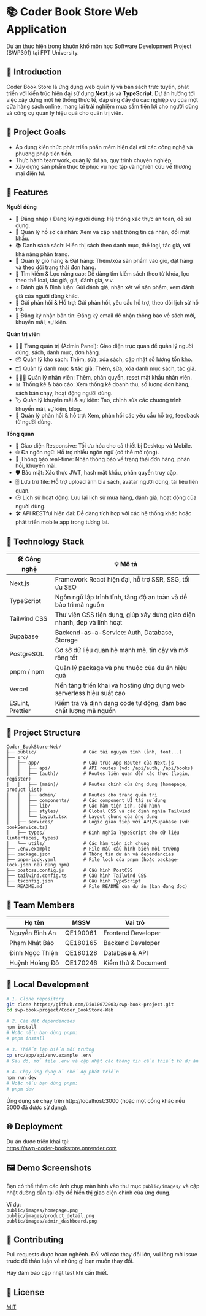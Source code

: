 # 📚 Coder Book Store Web Application

Dự án thực hiện trong khuôn khổ môn học Software Development Project (SWP391) tại FPT University.

## 🔖 Introduction

Coder Book Store là ứng dụng web quản lý và bán sách trực tuyến, phát triển với kiến trúc hiện đại sử dụng **Next.js** và **TypeScript**. Dự án hướng tới việc xây dựng một hệ thống thực tế, đáp ứng đầy đủ các nghiệp vụ của một cửa hàng sách online, mang lại trải nghiệm mua sắm tiện lợi cho người dùng và công cụ quản lý hiệu quả cho quản trị viên.

## 🎯 Project Goals

- Áp dụng kiến thức phát triển phần mềm hiện đại với các công nghệ và phương pháp tiên tiến.
- Thực hành teamwork, quản lý dự án, quy trình chuyên nghiệp.
- Xây dựng sản phẩm thực tế phục vụ học tập và nghiên cứu về thương mại điện tử.

## 🌟 Features

**Người dùng**
- 🔐 Đăng nhập / Đăng ký người dùng: Hệ thống xác thực an toàn, dễ sử dụng.
- 👤 Quản lý hồ sơ cá nhân: Xem và cập nhật thông tin cá nhân, đổi mật khẩu.
- 📚 Danh sách sách: Hiển thị sách theo danh mục, thể loại, tác giả, với khả năng phân trang.
- 🛒 Quản lý giỏ hàng & Đặt hàng: Thêm/xóa sản phẩm vào giỏ, đặt hàng và theo dõi trạng thái đơn hàng.
- 🔎 Tìm kiếm & Lọc nâng cao: Dễ dàng tìm kiếm sách theo từ khóa, lọc theo thể loại, tác giả, giá, đánh giá, v.v.
- ⭐ Đánh giá & Bình luận: Gửi đánh giá, nhận xét về sản phẩm, xem đánh giá của người dùng khác.
- 💬 Gửi phản hồi & Hỗ trợ: Gửi phản hồi, yêu cầu hỗ trợ, theo dõi lịch sử hỗ trợ.
- 📝 Đăng ký nhận bản tin: Đăng ký email để nhận thông báo về sách mới, khuyến mãi, sự kiện.

**Quản trị viên**
- 🧑‍💼 Trang quản trị (Admin Panel): Giao diện trực quan để quản lý người dùng, sách, danh mục, đơn hàng.
- 📦 Quản lý kho sách: Thêm, sửa, xóa sách, cập nhật số lượng tồn kho.
- 🗂️ Quản lý danh mục & tác giả: Thêm, sửa, xóa danh mục sách, tác giả.
- 🧑‍🤝‍🧑 Quản lý nhân viên: Thêm, phân quyền, reset mật khẩu nhân viên.
- 📊 Thống kê & báo cáo: Xem thống kê doanh thu, số lượng đơn hàng, sách bán chạy, hoạt động người dùng.
- 🏷️ Quản lý khuyến mãi & sự kiện: Tạo, chỉnh sửa các chương trình khuyến mãi, sự kiện, blog.
- 📨 Quản lý phản hồi & hỗ trợ: Xem, phản hồi các yêu cầu hỗ trợ, feedback từ người dùng.

**Tổng quan**
- 📱 Giao diện Responsive: Tối ưu hóa cho cả thiết bị Desktop và Mobile.
- 🌐 Đa ngôn ngữ: Hỗ trợ nhiều ngôn ngữ (có thể mở rộng).
- 🔔 Thông báo real-time: Nhận thông báo về trạng thái đơn hàng, phản hồi, khuyến mãi.
- 🛡️ Bảo mật: Xác thực JWT, hash mật khẩu, phân quyền truy cập.
- 🗄️ Lưu trữ file: Hỗ trợ upload ảnh bìa sách, avatar người dùng, tài liệu liên quan.
- 🕒 Lịch sử hoạt động: Lưu lại lịch sử mua hàng, đánh giá, hoạt động của người dùng.
- 🛠️ API RESTful hiện đại: Dễ dàng tích hợp với các hệ thống khác hoặc phát triển mobile app trong tương lai.

## 🚀 Technology Stack

| 🛠️ Công nghệ         | 💡 Mô tả                                                                 |
|----------------------|--------------------------------------------------------------------------|
| Next.js              | Framework React hiện đại, hỗ trợ SSR, SSG, tối ưu SEO                    |
| TypeScript           | Ngôn ngữ lập trình tĩnh, tăng độ an toàn và dễ bảo trì mã nguồn           |
| Tailwind CSS         | Thư viện CSS tiện dụng, giúp xây dựng giao diện nhanh, đẹp và linh hoạt   |
| Supabase             | Backend-as-a-Service: Auth, Database, Storage                            |
| PostgreSQL           | Cơ sở dữ liệu quan hệ mạnh mẽ, tin cậy và mở rộng tốt                    |
| pnpm / npm           | Quản lý package và phụ thuộc của dự án hiệu quả                          |
| Vercel               | Nền tảng triển khai và hosting ứng dụng web serverless hiệu suất cao     |
| ESLint, Prettier     | Kiểm tra và định dạng code tự động, đảm bảo chất lượng mã nguồn          |

## 🧩 Project Structure

```plaintext
Coder_BookStore-Web/
├── public/                 # Các tài nguyên tĩnh (ảnh, font...)
├── src/
│   ├── app/                # Cấu trúc App Router của Next.js
│   │   ├── api/            # API routes (vd: /api/auth, /api/books)
│   │   ├── (auth)/         # Routes liên quan đến xác thực (login, register)
│   │   ├── (main)/         # Routes chính của ứng dụng (homepage, product list)
│   │   ├── admin/          # Routes cho trang quản trị
│   │   ├── components/     # Các component UI tái sử dụng
│   │   ├── lib/            # Các hàm tiện ích, cấu hình
│   │   ├── styles/         # Global CSS và các định nghĩa Tailwind
│   │   └── layout.tsx      # Layout chung của ứng dụng
│   ├── services/           # Logic giao tiếp với API/Supabase (vd: bookService.ts)
│   ├── types/              # Định nghĩa TypeScript cho dữ liệu (interfaces, types)
│   └── utils/              # Các hàm tiện ích chung
├── .env.example            # File mẫu cấu hình biến môi trường
├── package.json            # Thông tin dự án và dependencies
├── pnpm-lock.yaml          # File lock của pnpm (hoặc package-lock.json nếu dùng npm)
├── postcss.config.js       # Cấu hình PostCSS
├── tailwind.config.ts      # Cấu hình Tailwind CSS
├── tsconfig.json           # Cấu hình TypeScript
└── README.md               # File README của dự án (bạn đang đọc)
```

## 👥 Team Members

| Họ tên           | MSSV      | Vai trò                |
| ---------------- | --------- | ---------------------- |
| Nguyễn Bình An   | QE190061  | Frontend Developer     |
| Phạm Nhật Bảo    | QE180165  | Backend Developer      |
| Đinh Ngọc Thiện  | QE180128  | Database & API         |
| Huỳnh Hoàng Đô   | QE170246  | Kiểm thử & Document    |

## 🧪 Local Development

```bash
# 1. Clone repository
git clone https://github.com/Dio10072003/swp-book-project.git
cd swp-book-project/Coder_BookStore-Web

# 2. Cài đặt dependencies
npm install
# Hoặc nếu bạn dùng pnpm:
# pnpm install

# 3. Thiết lập biến môi trường
cp src/app/api/env.example .env
# Sau đó, mở file .env và cập nhật các thông tin cần thiết từ dự án Supabase của bạn (API URL, Anon Key, JWT Secret, v.v.).

# 4. Chạy ứng dụng ở chế độ phát triển
npm run dev
# Hoặc nếu bạn dùng pnpm:
# pnpm dev
```

Ứng dụng sẽ chạy trên http://localhost:3000 (hoặc một cổng khác nếu 3000 đã được sử dụng).

## 🌐 Deployment

Dự án được triển khai tại:  
https://swp-coder-bookstore.onrender.com

## 🖼️ Demo Screenshots

Bạn có thể thêm các ảnh chụp màn hình vào thư mục `public/images/` và cập nhật đường dẫn tại đây để hiển thị giao diện chính của ứng dụng.

Ví dụ:  
`public/images/homepage.png`  
`public/images/product_detail.png`  
`public/images/admin_dashboard.png`

## 🤝 Contributing

Pull requests được hoan nghênh. Đối với các thay đổi lớn, vui lòng mở issue trước để thảo luận về những gì bạn muốn thay đổi.

Hãy đảm bảo cập nhật test khi cần thiết.

## 📄 License

[MIT](https://choosealicense.com/licenses/mit/)
